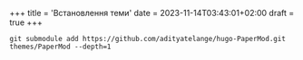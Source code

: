+++
title = 'Встановлення теми'
date = 2023-11-14T03:43:01+02:00
draft = true
+++



```
git submodule add https://github.com/adityatelange/hugo-PaperMod.git themes/PaperMod --depth=1

```
